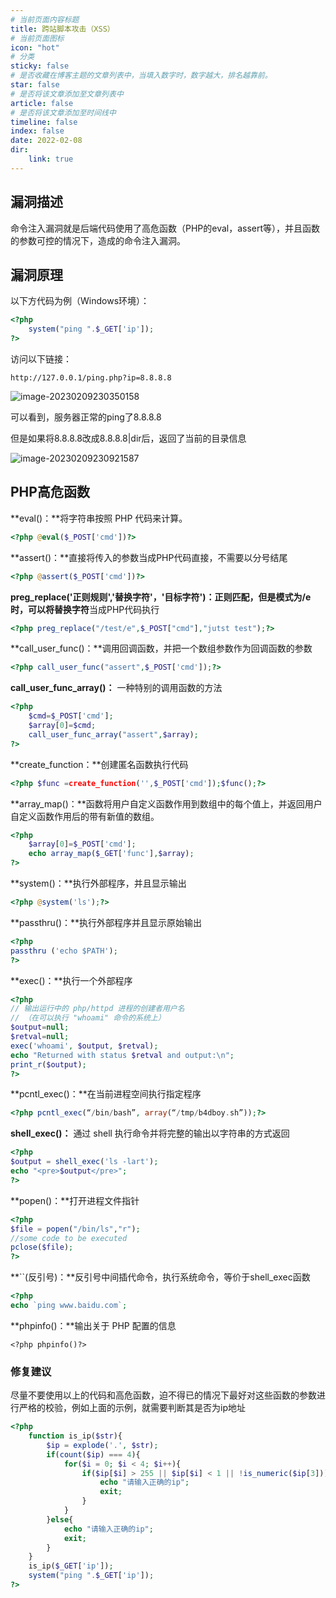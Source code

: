 ```yaml
---
# 当前页面内容标题
title: 跨站脚本攻击（XSS）
# 当前页面图标
icon: "hot"
# 分类
sticky: false
# 是否收藏在博客主题的文章列表中，当填入数字时，数字越大，排名越靠前。
star: false
# 是否将该文章添加至文章列表中
article: false
# 是否将该文章添加至时间线中
timeline: false
index: false
date: 2022-02-08
dir:
    link: true
---
```

## 漏洞描述

命令注入漏洞就是后端代码使用了高危函数（PHP的eval，assert等），并且函数的参数可控的情况下，造成的命令注入漏洞。

## 漏洞原理

以下方代码为例（Windows环境）：

```php
<?php
    system("ping ".$_GET['ip']);
?>
```

访问以下链接：

```
http://127.0.0.1/ping.php?ip=8.8.8.8
```

![image-20230209230350158](https://shihao-icu-1304033786.cos.ap-shanghai.myqcloud.com/shihao.icu/image-20230209230350158.png)

可以看到，服务器正常的ping了8.8.8.8

但是如果将8.8.8.8改成8.8.8.8|dir后，返回了当前的目录信息

![image-20230209230921587](https://shihao-icu-1304033786.cos.ap-shanghai.myqcloud.com/shihao.icu/image-20230209230921587.png)

## PHP高危函数

**eval()：**将字符串按照 PHP 代码来计算。

```php
<?php @eval($_POST['cmd'])?>
```

**assert()：**直接将传入的参数当成PHP代码直接，不需要以分号结尾

```php
<?php @assert($_POST['cmd'])?>
```

**preg_replace('正则规则','替换字符'，'目标字符')：**正则匹配，但是模式为/e时，可以将**替换字符**当成PHP代码执行

```php
<?php preg_replace("/test/e",$_POST["cmd"],"jutst test");?>
```

**call_user_func()：**调用回调函数，并把一个数组参数作为回调函数的参数

```php
<?php call_user_func("assert",$_POST['cmd']);?>
```

**call_user_func_array()：** 一种特别的调用函数的方法

```php
<?php
    $cmd=$_POST['cmd'];
    $array[0]=$cmd;
    call_user_func_array("assert",$array);
?>
```

**create_function：**创建匿名函数执行代码

```php
<?php $func =create_function('',$_POST['cmd']);$func();?>
```

**array_map()：**函数将用户自定义函数作用到数组中的每个值上，并返回用户自定义函数作用后的带有新值的数组。

```php
<?php 
    $array[0]=$_POST['cmd'];
    echo array_map($_GET['func'],$array);
?>
```

**system()：**执行外部程序，并且显示输出

```php
<?php @system('ls');?>
```

**passthru()：**执行外部程序并且显示原始输出

```php
<?php
passthru ('echo $PATH');
?>
```

**exec()：**执行一个外部程序

```php
<?php
// 输出运行中的 php/httpd 进程的创建者用户名
// （在可以执行 "whoami" 命令的系统上）
$output=null;
$retval=null;
exec('whoami', $output, $retval);
echo "Returned with status $retval and output:\n";
print_r($output);
?>
```

**pcntl_exec()：**在当前进程空间执行指定程序

```php
<?php pcntl_exec(“/bin/bash”, array(“/tmp/b4dboy.sh”));?>
```

**shell_exec()：** 通过 shell 执行命令并将完整的输出以字符串的方式返回

```php
<?php
$output = shell_exec('ls -lart');
echo "<pre>$output</pre>";
?>
```

**popen()：**打开进程文件指针

```php
<?php
$file = popen("/bin/ls","r");
//some code to be executed
pclose($file);
?>
```

**``(反引号)：**反引号中间插代命令，执行系统命令，等价于shell_exec函数

```php
<?php
echo `ping www.baidu.com`;
```

**phpinfo()：**输出关于 PHP 配置的信息

```
<?php phpinfo()?>
```

### 修复建议

尽量不要使用以上的代码和高危函数，迫不得已的情况下最好对这些函数的参数进行严格的校验，例如上面的示例，就需要判断其是否为ip地址

```php
<?php
	function is_ip($str){
        $ip = explode('.', $str);
        if(count($ip) === 4){
            for($i = 0; $i < 4; $i++){
                if($ip[$i] > 255 || $ip[$i] < 1 || !is_numeric($ip[3])){
                    echo "请输入正确的ip";
                    exit;
                }
            }
        }else{
            echo "请输入正确的ip";
            exit;
        }
    }
    is_ip($_GET['ip']);
    system("ping ".$_GET['ip']);
?>
```

